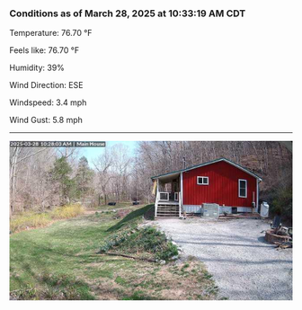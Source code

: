 ### Conditions as of March 28, 2025 at 10:33:19 AM CDT 

Temperature: 76.70 &deg;F

Feels like: 76.70 &deg;F

Humidity: 39%

Wind Direction: ESE

Windspeed: 3.4 mph

Wind Gust: 5.8 mph

---

<img src="./images/latest.jpeg"/>

